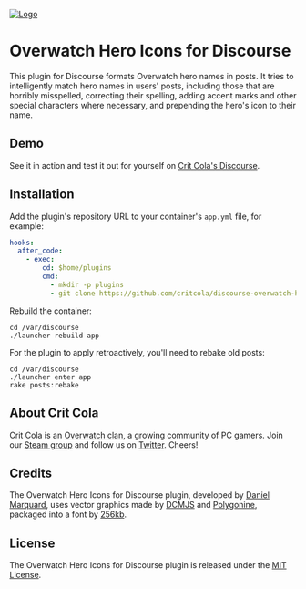 <a href="https://critcola.com/?utm_source=github.com&utm_medium=readme&utm_term=logo&utm_content=overwatch-hero-icons&utm_campaign=development">![Logo](https://critcola.com/assets/images/crit-cola-banner.svg)</a>

# Overwatch Hero Icons for Discourse

This plugin for Discourse formats Overwatch hero names in posts. It tries to intelligently match hero names in users' posts, including those that are horribly misspelled, correcting their spelling, adding accent marks and other special characters where necessary, and prepending the hero's icon to their name.

## Demo

See it in action and test it out for yourself on [Crit Cola's Discourse](https://critcola.com/community/t/new-overwatch-hero-emoji-icons/153?utm_source=github.com&utm_medium=readme&utm_term=demo&utm_content=overwatch-hero-icons&utm_campaign=development).

## Installation

Add the plugin's repository URL to your container's `app.yml` file, for example:

```yml
hooks:
  after_code:
    - exec:
        cd: $home/plugins
        cmd:
          - mkdir -p plugins
          - git clone https://github.com/critcola/discourse-overwatch-hero-icons.git
```

Rebuild the container:

```
cd /var/discourse
./launcher rebuild app
```

For the plugin to apply retroactively, you'll need to rebake old posts:

```
cd /var/discourse
./launcher enter app
rake posts:rebake
```

## About Crit Cola

Crit Cola is an [Overwatch clan](https://critcola.com/?utm_source=github.com&utm_medium=readme&utm_term=overwatch-clan&utm_content=overwatch-hero-icons&utm_campaign=development), a growing community of PC gamers. Join our [Steam group](http://steamcommunity.com/groups/critcola) and follow us on [Twitter](https://twitter.com/CritColaGaming). Cheers!

## Credits

The Overwatch Hero Icons for Discourse plugin, developed by [Daniel Marquard](https://github.com/DanielMarquard), uses vector graphics made by [DCMJS](https://github.com/dcmjs) and [Polygonine](https://github.com/Polygonine), packaged into a font by [256kb](https://github.com/255kb).

## License

The Overwatch Hero Icons for Discourse plugin is released under the [MIT License](LICENSE).
